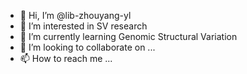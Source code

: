 - 👋 Hi, I’m @lib-zhouyang-yl
- 👀 I’m interested in SV research
- 🌱 I’m currently learning Genomic Structural Variation
- 💞️ I’m looking to collaborate on ...
- 📫 How to reach me ...

<!---
lib-zhouyang-yl/lib-zhouyang-yl is a ✨ special ✨ repository because its `README.md` (this file) appears on your GitHub profile.
You can click the Preview link to take a look at your changes.
--->
